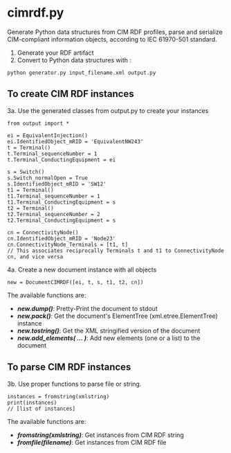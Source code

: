 # cimrdf.py
Generate Python data structures from CIM RDF profiles, parse and serialize CIM-compliant information objects, according to IEC 61970-501 standard.

1. Generate your RDF artifact
2. Convert to Python data structures with :
```
python generator.py input_filename.xml output.py
```
## To create CIM RDF instances
3a. Use the generated classes from output.py to create your instances
```
from output import *

ei = EquivalentInjection()
ei.IdentifiedObject_mRID = 'EquivalentNW243'
t = Terminal()
t.Terminal_sequenceNumber = 1
t.Terminal_ConductingEquipment = ei

s = Switch()
s.Switch_normalOpen = True
s.IdentifiedObject_mRID = 'SW12'
t1 = Terminal()
t1.Terminal_sequenceNumber = 1
t1.Terminal_ConductingEquipment = s
t2 = Terminal()
t2.Terminal_sequenceNumber = 2
t2.Terminal_ConductingEquipment = s

cn = ConnectivityNode()
cn.IdentifiedObject_mRID = 'Node23'
cn.ConnectivityNode_Terminals = [t1, t] 
// This associates reciprocally Terminals t and t1 to ConnectivityNode cn, and vice versa
```
4a. Create a new document instance with all objects
```
new = DocumentCIMRDF([ei, t, s, t1, t2, cn])
```
The available functions are:
  * ***new.dump()***: Pretty-Print the document to stdout
  * ***new.pack()***: Get the document's ElementTree (xml.etree.ElementTree) instance
  * ***new.tostring()***: Get the XML stringified version of the document
  * ***new.add_elements( ... )***: Add new elements (one or a list) to the document
  
## To parse CIM RDF instances
3b. Use proper functions to parse file or string.
```
instances = fromstring(xmlstring)
print(instances)
// [list of instances]
```
The available functions are:
  * ***fromstring(xmlstring)***: Get instances from CIM RDF string
  * ***fromfile(filename)***: Get instances from CIM RDF file
